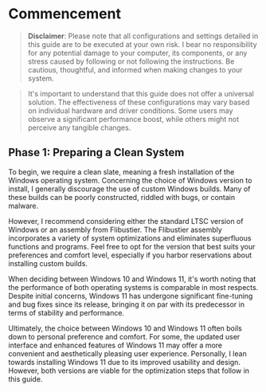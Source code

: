 # Commencement

>**Disclaimer**: Please note that all configurations and settings detailed in this guide are to be executed at your own risk. I bear no responsibility for any potential damage to your computer, its components, or any stress caused by following or not following the instructions. Be cautious, thoughtful, and informed when making changes to your system.

>It's important to understand that this guide does not offer a universal solution. The effectiveness of these configurations may vary based on individual hardware and driver conditions. Some users may observe a significant performance boost, while others might not perceive any tangible changes.

## Phase 1: Preparing a Clean System

To begin, we require a clean slate, meaning a fresh installation of the Windows operating system. Concerning the choice of Windows version to install, I generally discourage the use of custom Windows builds. Many of these builds can be poorly constructed, riddled with bugs, or contain malware.

However, I recommend considering either the standard LTSC version of Windows or an assembly from Flibustier. The Flibustier assembly incorporates a variety of system optimizations and eliminates superfluous functions and programs. Feel free to opt for the version that best suits your preferences and comfort level, especially if you harbor reservations about installing custom builds.

When deciding between Windows 10 and Windows 11, it's worth noting that the performance of both operating systems is comparable in most respects. Despite initial concerns, Windows 11 has undergone significant fine-tuning and bug fixes since its release, bringing it on par with its predecessor in terms of stability and performance.

Ultimately, the choice between Windows 10 and Windows 11 often boils down to personal preference and comfort. For some, the updated user interface and enhanced features of Windows 11 may offer a more convenient and aesthetically pleasing user experience. Personally, I lean towards installing Windows 11 due to its improved usability and design. However, both versions are viable for the optimization steps that follow in this guide.
